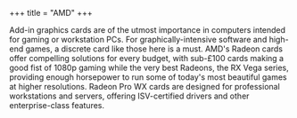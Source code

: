 +++
title = "AMD"
+++

Add-in graphics cards are of the utmost importance in computers intended for gaming or workstation PCs. For graphically-intensive software and high-end games, a discrete card like those here is a must. AMD's Radeon cards offer compelling solutions for every budget, with sub-£100 cards making a good fist of 1080p gaming while the very best Radeons, the RX Vega series, providing enough horsepower to run some of today's most beautiful games at higher resolutions. Radeon Pro WX cards are designed for professional workstations and servers, offering ISV-certified drivers and other enterprise-class features.

